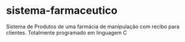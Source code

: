 # sistema-farmaceutico
Sistema de Produtos de uma farmácia de manipulação com recibo para clientes. Totalmente programado em linguagem C
